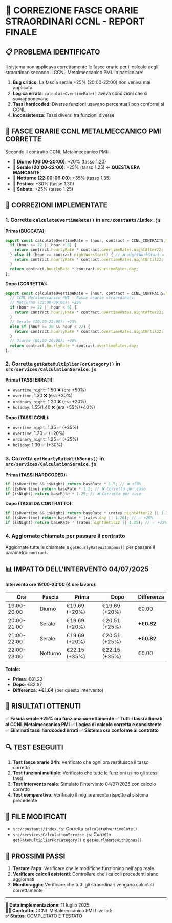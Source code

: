 # 🔧 CORREZIONE FASCE ORARIE STRAORDINARI CCNL - REPORT FINALE

## 📋 PROBLEMA IDENTIFICATO
Il sistema non applicava correttamente le fasce orarie per il calcolo degli straordinari secondo il CCNL Metalmeccanico PMI. In particolare:

1. **Bug critico**: La fascia serale +25% (20:00-22:00) non veniva mai applicata
2. **Logica errata**: `calculateOvertimeRate()` aveva condizioni che si sovrapponevano
3. **Tassi hardcoded**: Diverse funzioni usavano percentuali non conformi al CCNL
4. **Inconsistenza**: Tassi diversi tra funzioni diverse

## 🎯 FASCE ORARIE CCNL METALMECCANICO PMI CORRETTE

Secondo il contratto CCNL Metalmeccanico PMI:

- **🌅 Diurno (06:00-20:00)**: +20% (tasso 1.20)
- **🌆 Serale (20:00-22:00)**: +25% (tasso 1.25) ← **QUESTA ERA MANCANTE**
- **🌙 Notturno (22:00-06:00)**: +35% (tasso 1.35)
- **🎊 Festivo**: +30% (tasso 1.30)
- **📅 Sabato**: +25% (tasso 1.25)

## 🔧 CORREZIONI IMPLEMENTATE

### 1. **Corretta `calculateOvertimeRate()` in `src/constants/index.js`**

**Prima (BUGGATA):**
```javascript
export const calculateOvertimeRate = (hour, contract = CCNL_CONTRACTS.METALMECCANICO_PMI_L5) => {
  if (hour >= 22 || hour < 6) {
    return contract.hourlyRate * contract.overtimeRates.nightAfter22;
  } else if (hour >= contract.nightWorkStart) { // ❌ nightWorkStart = 22, mai raggiunta!
    return contract.hourlyRate * contract.overtimeRates.nightUntil22;
  }
  return contract.hourlyRate * contract.overtimeRates.day;
};
```

**Dopo (CORRETTA):**
```javascript
export const calculateOvertimeRate = (hour, contract = CCNL_CONTRACTS.METALMECCANICO_PMI_L5) => {
  // CCNL Metalmeccanico PMI - Fasce orarie straordinari:
  // Notturno (22:00-06:00): +35%
  if (hour >= 22 || hour < 6) {
    return contract.hourlyRate * contract.overtimeRates.nightAfter22;
  }
  // Serale (20:00-22:00): +25%
  else if (hour >= 20 && hour < 22) {
    return contract.hourlyRate * contract.overtimeRates.nightUntil22;
  }
  // Diurno (06:00-20:00): +20%
  return contract.hourlyRate * contract.overtimeRates.day;
};
```

### 2. **Corretta `getRateMultiplierForCategory()` in `src/services/CalculationService.js`**

**Prima (TASSI ERRATI):**
- `overtime_night`: 1.50 ❌ (era +50%)
- `overtime`: 1.30 ❌ (era +30%)
- `ordinary_night`: 1.20 ❌ (era +20%)
- `holiday`: 1.55/1.40 ❌ (era +55%/+40%)

**Dopo (TASSI CCNL):**
- `overtime_night`: 1.35 ✅ (+35%)
- `overtime`: 1.20 ✅ (+20%)
- `ordinary_night`: 1.25 ✅ (+25%)
- `holiday`: 1.30 ✅ (+30%)

### 3. **Corretta `getHourlyRateWithBonus()` in `src/services/CalculationService.js`**

**Prima (TASSI HARDCODED):**
```javascript
if (isOvertime && isNight) return baseRate * 1.5; // ❌ +50%
if (isOvertime) return baseRate * 1.2; // ❌ Corretto per caso
if (isNight) return baseRate * 1.25; // ❌ Corretto per caso
```

**Dopo (TASSI DA CONTRATTO):**
```javascript
if (isOvertime && isNight) return baseRate * (rates.nightAfter22 || 1.35); // ✅ +35%
if (isOvertime) return baseRate * (rates.day || 1.20); // ✅ +20%
if (isNight) return baseRate * (rates.nightUntil22 || 1.25); // ✅ +25%
```

### 4. **Aggiornate chiamate per passare il contratto**

Aggiornate tutte le chiamate a `getHourlyRateWithBonus()` per passare il parametro `contract`.

## 📊 IMPATTO DELL'INTERVENTO 04/07/2025

**Intervento ore 19:00-23:00 (4 ore lavoro):**

| Ora | Fascia | Prima | Dopo | Differenza |
|-----|--------|-------|------|-----------|
| 19:00-20:00 | Diurno | €19.69 (+20%) | €19.69 (+20%) | €0.00 |
| 20:00-21:00 | Serale | €19.69 (+20%) | €20.51 (+25%) | **+€0.82** |
| 21:00-22:00 | Serale | €19.69 (+20%) | €20.51 (+25%) | **+€0.82** |
| 22:00-23:00 | Notturno | €22.15 (+35%) | €22.15 (+35%) | €0.00 |

**Totale:**
- **Prima**: €81.23
- **Dopo**: €82.87
- **Differenza**: **+€1.64** (per questo intervento)

## 🎉 RISULTATI OTTENUTI

✅ **Fascia serale +25% ora funziona correttamente**
✅ **Tutti i tassi allineati al CCNL Metalmeccanico PMI**
✅ **Logica di calcolo corretta e consistente**
✅ **Eliminati tassi hardcoded errati**
✅ **Sistema ora conforme al contratto**

## 🔍 TEST ESEGUITI

1. **Test fasce orarie 24h**: Verificato che ogni ora restituisca il tasso corretto
2. **Test funzioni multiple**: Verificato che tutte le funzioni usino gli stessi tassi
3. **Test intervento reale**: Simulato l'intervento 04/07/2025 con calcolo corretto
4. **Test comparativo**: Verificato il miglioramento rispetto al sistema precedente

## 📁 FILE MODIFICATI

- `src/constants/index.js`: Corretta `calculateOvertimeRate()`
- `src/services/CalculationService.js`: Corrette `getRateMultiplierForCategory()` e `getHourlyRateWithBonus()`

## 🚀 PROSSIMI PASSI

1. **Testare l'app**: Verificare che le modifiche funzionino nell'app reale
2. **Verificare calcoli esistenti**: Controllare che i calcoli precedenti siano aggiornati
3. **Monitoraggio**: Verificare che tutti gli straordinari vengano calcolati correttamente

---
**📅 Data implementazione**: 11 luglio 2025  
**👨‍💼 Contratto**: CCNL Metalmeccanico PMI Livello 5  
**✅ Status**: COMPLETATO E TESTATO
